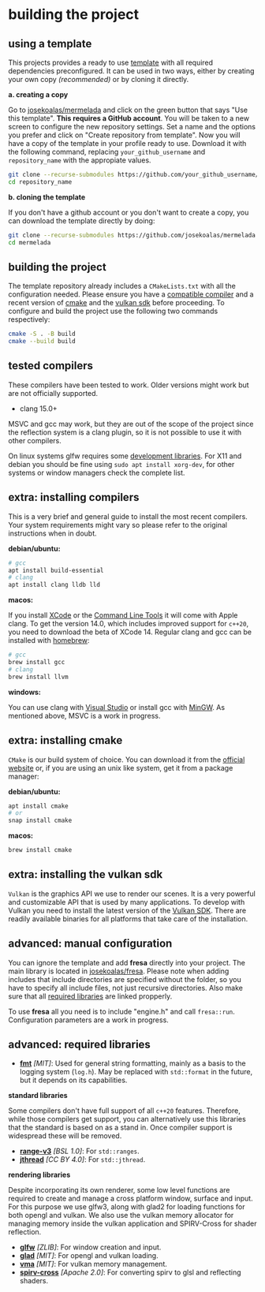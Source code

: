 # building the project

## using a template

This projects provides a ready to use [template](https://github.com/josekoalas/mermelada) with all required dependencies preconfigured. It can be used in two ways, either by creating your own copy _(recommended)_ or by cloning it directly.

**a. creating a copy**

Go to [josekoalas/mermelada](https://github.com/josekoalas/mermelada) and click on the green button that says "Use this template". **This requires a GitHub account**. You will be taken to a new screen to configure the new repository settings. Set a name and the options you prefer and click on "Create repository from template". Now you will have a copy of the template in your profile ready to use. Download it with the following command, replacing `your_github_username` and `repository_name` with the appropiate values.

```sh
git clone --recurse-submodules https://github.com/your_github_username/repository_name
cd repository_name
```

**b. cloning the template**

If you don't have a github account or you don't want to create a copy, you can download the template directly by doing:

```sh
git clone --recurse-submodules https://github.com/josekoalas/mermelada
cd mermelada
```

## building the project

The template repository already includes a `CMakeLists.txt` with all the configuration needed. Please ensure you have a [compatible compiler](#tested-compilers) and a recent version of [cmake](#extra-installing-cmake) and the [vulkan sdk](#extra-installing-the-vulkan-sdk) before proceeding. To configure and build the project use the following two commands respectively:

```sh
cmake -S . -B build
cmake --build build
```

## tested compilers

These compilers have been tested to work. Older versions might work but are not officially supported.

- clang 15.0+

MSVC and gcc may work, but they are out of the scope of the project since the reflection system is a clang plugin, so it is not possible to use it with other compilers.

On linux systems glfw requires some [development libraries](https://www.glfw.org/docs/latest/compile_guide.html#compile_deps_x11). For X11 and debian you should be fine using `sudo apt install xorg-dev`, for other systems or window managers check the complete list.

## extra: installing compilers

This is a very brief and general guide to install the most recent compilers. Your system requirements might vary so please refer to the original instructions when in doubt.

**debian/ubuntu:**

```sh
# gcc
apt install build-essential
# clang
apt install clang lldb lld
```

**macos:**

If you install [XCode](https://developer.apple.com/xcode) or the [Command Line Tools](https://developer.apple.com/download/all) it will come with Apple clang. To get the version 14.0, which includes improved support for `c++20`, you need to download the beta of XCode 14. Regular clang and gcc can be installed with [homebrew](https://brew.sh):

```sh
# gcc
brew install gcc
# clang
brew install llvm
```

**windows:**

You can use clang with [Visual Studio](https://docs.microsoft.com/en-us/cpp/build/clang-support-msbuild?view=msvc-170) or install gcc with [MinGW](https://sourceforge.net/projects/mingw/files/Installer/mingw-get-setup.exe/download). As mentioned above, MSVC is a work in progress.

## extra: installing cmake

`CMake` is our build system of choice. You can download it from the [official website](https://cmake.org/download) or, if you are using an unix like system, get it from a package manager:

**debian/ubuntu:**

```sh
apt install cmake
# or
snap install cmake
```

**macos:**

```sh
brew install cmake
```

## extra: installing the vulkan sdk

`Vulkan` is the graphics API we use to render our scenes. It is a very powerful and customizable API that is used by many applications. To develop with Vulkan you need to install the latest version of the [Vulkan SDK](https://vulkan.lunarg.com/sdk/home). There are readily available binaries for all platforms that take care of the installation.


## advanced: manual configuration

You can ignore the template and add **fresa** directly into your project. The main library is located in [josekoalas/fresa](https://github.com/josekoalas/fresa). Please note when adding includes that include directories are specified without the folder, so you have to specify all include files, not just recursive directories. Also make sure that all [required libraries](#advanced-required-libraries) are linked propperly.

To use **fresa** all you need is to include "engine.h" and call `fresa::run`. Configuration parameters are a work in progress.

## advanced: required libraries

- [**fmt**](https://github.com/fmtlib/fmt) _[MIT]_: Used for general string formatting, mainly as a basis to the logging system (`log.h`). May be replaced with `std::format` in the future, but it depends on its capabilities.

**standard libraries**

Some compilers don't have full support of all `c++20` features. Therefore, while those compilers get support, you can alternatively use this libraries that the standard is based on as a stand in. Once compiler support is widespread these will be removed.

- [**range-v3**](https://github.com/ericniebler/range-v3) _[BSL 1.0]_: For `std::ranges`.
- [**jthread**](https://github.com/josuttis/jthread) _[CC BY 4.0]_: For `std::jthread`.

**rendering libraries**

Despite incorporating its own renderer, some low level functions are required to create and manage a cross platform window, surface and input. For this purpose we use glfw3, along with glad2 for loading functions for both opengl and vulkan. We also use the vulkan memory allocator for managing memory inside the vulkan application and SPIRV-Cross for shader reflection.

- [**glfw**](https://github.com/glfw/glfw) _[ZLIB]_: For window creation and input.
- [**glad**](https://github.com/Dav1dde/glad/tree/glad2) _[MIT]_: For opengl and vulkan loading.
- [**vma**](https://github.com/GPUOpen-LibrariesAndSDKs/VulkanMemoryAllocator) _[MIT]_: For vulkan memory management.
- [**spirv-cross**](https://github.com/KhronosGroup/SPIRV-Cross) _[Apache 2.0]_: For converting spirv to glsl and reflecting shaders.